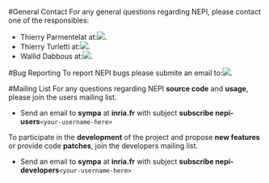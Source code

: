 
#General Contact
For any general questions regarding NEPI, please contact one of the responsibles:

- Thierry Parmentelat at:![](/assets/img/parmentelat_mail.png).
- Thierry Turletti at:![](/assets/img/turletti_mail.png).
- Wallid Dabbous at:![](/assets/img/dabbous_mail.png).

#Bug Reporting
To report NEPI bugs please submite an email to:![](/assets/img/parmentelat_mail.png).

#Mailing List
For any questions regarding NEPI **source code** and **usage**, please join the users mailing list.

- Send an email to **sympa** at **inria.fr** with subject **subscribe nepi-users**```<your-username-here>```

To participate in the **development** of the project and propose **new features** or provide code **patches**, join the developers mailing list.

- Send an email to **sympa** at **inria.fr** with subject **subscribe nepi-developers**```<your-username-here>```
